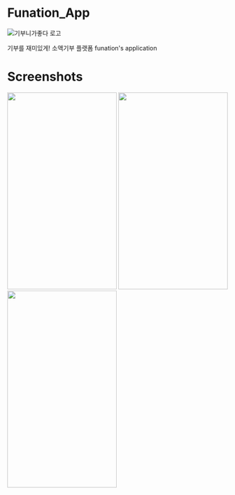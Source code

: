 # Funation_App
![기부니가좋다 로고](https://user-images.githubusercontent.com/35298963/89778909-467e4f80-db49-11ea-8304-a218e0487e7f.png)

기부를 재미있게! 소액기부 플랫폼 funation's application

# Screenshots

<img src="https://user-images.githubusercontent.com/35298963/90977910-70416880-e584-11ea-87ca-7cbb49d61865.PNG"  width="250" height="450">

<img src="https://user-images.githubusercontent.com/35298963/90977911-72a3c280-e584-11ea-840d-aee981e9bd8c.PNG"  width="250" height="450">

<img src="https://user-images.githubusercontent.com/35298963/90977913-746d8600-e584-11ea-8152-7335458a15f4.PNG"  width="250" height="450">
